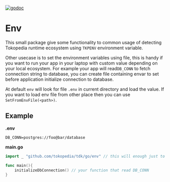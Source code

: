 [![godoc](https://godoc.org/github.com/golang/mock/gomock?status.svg)](http://godoc.tkpd/pkg/github.com/tokopedia/tdk/go/env)

# Env
This small package give some functionality to common usage of detecting Tokopedia runtime ecosystem using `TKPENV` environment variable.

Other usecase is to set the environment variables using file, this is handy if you want to run your app in your laptop with custom value depending on your local ecosystem. 
For example your app will read`DB_CONN` to fetch connection string to database, you can create file containing envar to set before application initialize connection to database.

At default `env` will look for file `.env` in current directory and load the value. If you want to load env file from other place then you can use `SetFromEnvFile(<path>)`.

## Example
**.env**
```
DB_CONN=postgres://foo@bar/database
```

**main.go**
```go
import _ "github.com/tokopedia/tdk/go/env" // this will enough just to trigger env to look for .env file

func main(){
    initializeDbConnection() // your function that read DB_CONN 
}
```
